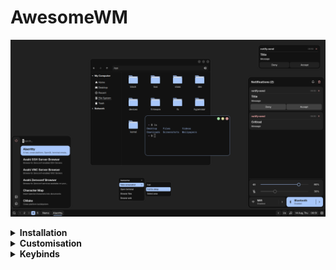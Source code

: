 # AwesomeWM

<p align="center">
    <img src="assets/awm6.png">
</p>

<details>
<summary><b>Installation</b></summary>

#### 1. Install dependencies
```
xorg
xorg-xinit
luarocks
pipewire
wireplumber
pipewire-pulse
networkmanager
bluez
bluez-utils
picom
maim
zenity
alacritty
libastal-wireplumber-git (aur)
awesome-git (aur)
```
for example using [pikaur](https://github.com/actionless/pikaur) as an aur helper
```
$ pikaur -S xorg xorg-xinit awesome-git luarocks pipewire wireplumber pipewire-pulse networkmanager bluez bluez-utils picom maim zenity alacritty libastal-wireplumber-git
```

#### 2. Install lua modules

<div align="center">

| Module                                                            | Description                   |
| ----------------------------------------------------------------- | ----------------------------- |
| [luautf8](https://github.com/starwing/luautf8?tab=readme-ov-file) | Needed for text input widgets |

</div>

```
$ sudo luarocks install luautf8
```

#### 3. Start & enable `network manager` & `bluez` services

#### 4. Clone repo
```
$ git clone --depth 1 https://github.com/btvtkh/dotfiles.git
```

#### 5. Copy contens of `dotfiles/home` to your `home` folder (use `rsync` for example)
```
$ rsync -avhu ~/dotfiles/home/ ~/
```

#### 6. Download [Geist](https://vercel.com/font) font and put it to `~/.fonts`

#### 7. Set `alacritty` as a default terminal
```
$ gio mime x-scheme-handler/terminal Alacritty.desktop
```

</details>

<details>
<summary><b>Customisation</b></summary>

#### 8. Edit `~/.config/awesome/user.lua` as you need

#### 9. Install icons and themes
1. Install `themix-full-git` from aur
2. Export icons and theme from user presets

#### 10. Install cursors ([source](https://github.com/charakterziffer/cursor-toolbox)), if `xorg-xcursorgen` not installed with `xorg` package, you need this to install it manualy
```
$ cd ~/dotfiles/extra/cursor-toolbox
$ ./make.sh
$ cp -r Sharp-Cursors ~/.icons
```

#### 11. Apply firefox css
1. Search `about:config`.
2. `toolkit.legacyUserProfileCustomizations.stylesheets`, `layers.acceleration.force-enabled`, `gfx.webrender.all`, `svg.context-properties.content.enabled` change to `True`.
3. Copy `~/dotfiles/extra/mozilla/chrome` to `~/.mozilla/firefox/XXXXXXX.default-release/`.

</details>

<details>
<summary><b>Keybinds</b></summary>

<div align="center">

| Keybinding            | Description                              |
| --------------------- | ---------------------------------------- |
| `Mod+Shift+r`         | Restart awesomewm                        |
| `Mod+Tab`             | Switch to next client by index           |
| `Mod+Shift+Tab`       | Switch to previus client by index        |
| `Mod+Ctrl+Tab`        | Restore minimized client                 |
| `Mod+s`               | Swap with next client by index           |
| `Mod+Shift+s`         | Swap with previous client by index       |
| `Mod+a`               | Increase the number of master clients    |
| `Mod+Shift+a`         | Decrease the number of master clients    |
| `Mod+w`               | Increase the number of columns           |
| `Mod+Shift+w`         | Decrease the number of columns           |
| `Mod+e`               | Increase master width factor             |
| `Mod+Shift+e`         | Decrease master width factor             |
| `Mod+Ctrl+e`          | Reset master width factor                |
| `Mod+Space`           | Switch layout                            |
| `Mod+1...9`           | Only view tag                            |
| `Mod+Shift+1...9`     | Move focused client to tag               |
| `Mod+z`               | Close client                             |
| `Mod+x`               | (Un)Maximize client                      |
| `Mod+c`               | Minimize client                          |
| `Mod+v`               | Toggle client fullscreen                 |
| `Mod+b`               | Toggle client ontop                      |
| `Mod+m`               | Toggle client menu                       |
| `Mod+Ctrl+Return`     | Move client to master                    |
| `Mod+d`               | Open app launcher                        |
| `Mod+q`               | Open powermenu                           |
| `Mod+f`               | Toggle control panel                     |
| `Mod+g`               | Toggle day info panel                    |
| `Mod+h`               | Toggle media panel                       |
| `Mod+Return`          | Open terminal                            |
| `Mod+Print`           | Take screenshot                          |
| `Mod+Shift+Print`     | Take screenshot area                     |

</div>

</details>